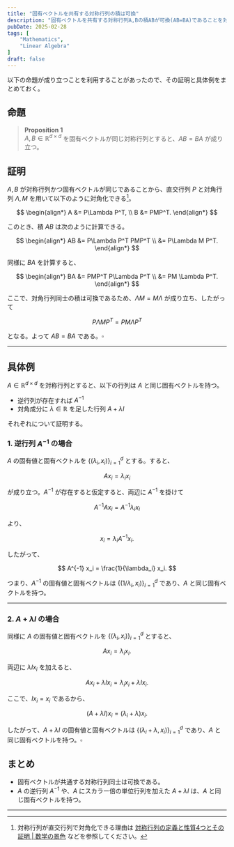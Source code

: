 ```yaml
---
title: "固有ベクトルを共有する対称行列の積は可換"
description: "固有ベクトルを共有する対称行列A,Bの積ABが可換(AB=BA)であることを対角化で証明。逆行列やA+λIの具体例を解説。"
pubDate: 2025-02-28
tags: [
    "Mathematics",
    "Linear Algebra"
]
draft: false
---
```



以下の命題が成り立つことを利用することがあったので、その証明と具体例をまとめておく。

## 命題

> **Proposition 1**  <br>
> $A, B\in\mathbb R^{d\times d}$ を固有ベクトルが同じ対称行列とすると、$AB=BA$ が成り立つ。

## 証明

$A, B$ が対称行列かつ固有ベクトルが同じであることから、直交行列 $P$ と対角行列 $\Lambda, M$ を用いて以下のように対角化できる[^1]。

$$
\begin{align*}
A &= P\Lambda P^T, \\
B &= PMP^T.
\end{align*}
$$

このとき、積 $AB$ は次のように計算できる。

$$
\begin{align*}
AB &= P\Lambda P^T PMP^T \\
&= P\Lambda M P^T.
\end{align*}
$$

同様に $BA$ を計算すると、

$$
\begin{align*}
BA &= PMP^T P\Lambda P^T \\
&= PM \Lambda P^T.
\end{align*}
$$

ここで、対角行列同士の積は可換であるため、$\Lambda M = M \Lambda$ が成り立ち、したがって

$$
P\Lambda M P^T = PM \Lambda P^T
$$

となる。よって $AB = BA$ である。$\square$

---

## 具体例

$A\in\mathbb R^{d\times d}$ を対称行列とすると、以下の行列は $A$ と同じ固有ベクトルを持つ。

- 逆行列が存在すれば $A^{-1}$
- 対角成分に $\lambda\in\mathbb R$ を足した行列 $A+\lambda I$

それぞれについて証明する。

### **1. 逆行列 $A^{-1}$ の場合**

$A$ の固有値と固有ベクトルを $\{ (\lambda_i, x_i) \}_{i=1}^d$ とする。すると、

$$
A x_i = \lambda_i x_i
$$

が成り立つ。$A^{-1}$ が存在すると仮定すると、両辺に $A^{-1}$ を掛けて

$$
A^{-1} A x_i = A^{-1} \lambda_i x_i
$$

より、

$$
x_i = \lambda_i A^{-1} x_i.
$$

したがって、

$$
A^{-1} x_i = \frac{1}{\lambda_i} x_i.
$$

つまり、$A^{-1}$ の固有値と固有ベクトルは $\{ (1/\lambda_i, x_i) \}_{i=1}^d$ であり、$A$ と同じ固有ベクトルを持つ。

---

### **2. $A+\lambda I$ の場合**

同様に $A$ の固有値と固有ベクトルを $\{ (\lambda_i, x_i) \}_{i=1}^d$ とすると、

$$
A x_i = \lambda_i x_i.
$$

両辺に $\lambda I x_i$ を加えると、

$$
A x_i + \lambda I x_i = \lambda_i x_i + \lambda I x_i.
$$

ここで、$I x_i = x_i$ であるから、

$$
(A+\lambda I) x_i = (\lambda_i+\lambda) x_i.
$$

したがって、$A+\lambda I$ の固有値と固有ベクトルは $\{ (\lambda_i+\lambda, x_i) \}_{i=1}^d$ であり、$A$ と同じ固有ベクトルを持つ。$\square$

## まとめ

- 固有ベクトルが共通する対称行列同士は可換である。
- $A$ の逆行列 $A^{-1}$ や、$A$ にスカラー倍の単位行列を加えた $A+\lambda I$ は、$A$ と同じ固有ベクトルを持つ。

---

[^1]: 対称行列が直交行列で対角化できる理由は [対称行列の定義と性質4つとその証明 \| 数学の景色](https://mathlandscape.com/sym-matrix/) などを参照してください。
